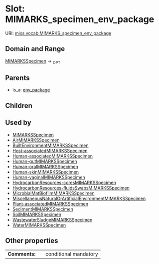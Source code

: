 
# Slot: MIMARKS_specimen_env_package




URI: [mixs.vocab:MIMARKS_specimen_env_package](https://w3id.org/mixs/vocab/MIMARKS_specimen_env_package)


## Domain and Range

[MIMARKSSpecimen](MIMARKSSpecimen.md) ->  <sub>OPT</sub> 

## Parents

 *  is_a: [env_package](env_package.md)

## Children


## Used by

 * [MIMARKSSpecimen](MIMARKSSpecimen.md)
 * [AirMIMARKSSpecimen](AirMIMARKSSpecimen.md)
 * [BuiltEnvironmentMIMARKSSpecimen](BuiltEnvironmentMIMARKSSpecimen.md)
 * [Host-associatedMIMARKSSpecimen](Host-associatedMIMARKSSpecimen.md)
 * [Human-associatedMIMARKSSpecimen](Human-associatedMIMARKSSpecimen.md)
 * [Human-gutMIMARKSSpecimen](Human-gutMIMARKSSpecimen.md)
 * [Human-oralMIMARKSSpecimen](Human-oralMIMARKSSpecimen.md)
 * [Human-skinMIMARKSSpecimen](Human-skinMIMARKSSpecimen.md)
 * [Human-vaginalMIMARKSSpecimen](Human-vaginalMIMARKSSpecimen.md)
 * [HydrocarbonResources-coresMIMARKSSpecimen](HydrocarbonResources-coresMIMARKSSpecimen.md)
 * [HydrocarbonResources-fluidsSwabsMIMARKSSpecimen](HydrocarbonResources-fluidsSwabsMIMARKSSpecimen.md)
 * [MicrobialMatBiofilmMIMARKSSpecimen](MicrobialMatBiofilmMIMARKSSpecimen.md)
 * [MiscellaneousNaturalOrArtificialEnvironmentMIMARKSSpecimen](MiscellaneousNaturalOrArtificialEnvironmentMIMARKSSpecimen.md)
 * [Plant-associatedMIMARKSSpecimen](Plant-associatedMIMARKSSpecimen.md)
 * [SedimentMIMARKSSpecimen](SedimentMIMARKSSpecimen.md)
 * [SoilMIMARKSSpecimen](SoilMIMARKSSpecimen.md)
 * [WastewaterSludgeMIMARKSSpecimen](WastewaterSludgeMIMARKSSpecimen.md)
 * [WaterMIMARKSSpecimen](WaterMIMARKSSpecimen.md)

## Other properties

|  |  |  |
| --- | --- | --- |
| **Comments:** | | conditional mandatory |

